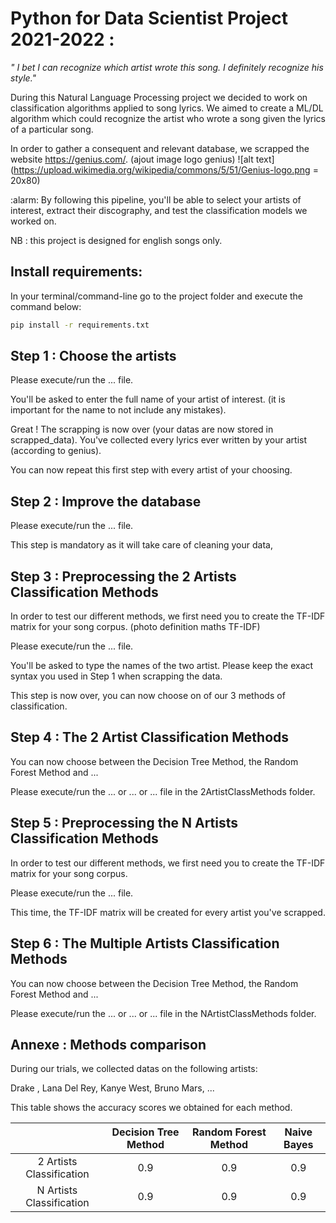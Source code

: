 # Python for Data Scientist Project 2021-2022 : 
*" I bet I can recognize which artist wrote this song. I definitely recognize his style."*

During this Natural Language Processing project we decided to work on classification algorithms applied to song lyrics. 
We aimed to create a ML/DL algorithm which could recognize the artist who wrote a song given the lyrics of a particular song.

In order to gather a consequent and relevant database, we scrapped the website https://genius.com/. 
(ajout image logo genius)
![alt text](https://upload.wikimedia.org/wikipedia/commons/5/51/Genius-logo.png = 20x80)


:alarm: By following this pipeline, you'll be able to select your artists of interest, extract their discography, and 
test the classification models we worked on.

NB : this project is designed for english songs only. 

## Install requirements: 
In your terminal/command-line go to the project folder and execute the command below:
```bash
pip install -r requirements.txt 
```

## Step 1 : Choose the artists

Please execute/run the ... file.

You'll be asked to enter the full name of your artist of interest. (it is important for the name to not include any mistakes).

Great ! The scrapping is now over (your datas are now stored in scrapped_data). You've collected every lyrics ever written by your artist (according to genius).

You can now repeat this first step with every artist of your choosing. 


## Step 2 : Improve the database 

Please execute/run the ... file. 

This step is mandatory as it will take care of cleaning your data, 


## Step 3 : Preprocessing the 2 Artists Classification Methods

In order to test our different methods, we first need you to create the TF-IDF matrix for your song corpus.
(photo definition maths TF-IDF)

Please execute/run the ... file.

You'll be asked to type the names of the two artist. Please keep the exact syntax you used in Step 1 when scrapping the data.

This step is now over, you can now choose on of our 3 methods of classification.

## Step 4 : The 2 Artist Classification Methods

You can now choose between the Decision Tree Method, the Random Forest Method and ... 

Please execute/run the ... or ... or ... file in the 2ArtistClassMethods folder.


## Step 5 : Preprocessing the N Artists Classification Methods

In order to test our different methods, we first need you to create the TF-IDF matrix for your song corpus.

Please execute/run the ... file.

This time, the TF-IDF matrix will be created for every artist you've scrapped.

## Step 6 : The Multiple Artists Classification Methods

You can now choose between the Decision Tree Method, the Random Forest Method and ... 

Please execute/run the ... or ... or ... file in the NArtistClassMethods folder.


## Annexe : Methods comparison 

During our trials, we collected datas on the following artists: 

Drake , Lana Del Rey, Kanye West, Bruno Mars, ...

This table shows the accuracy scores we obtained for each method.

|                          | Decision Tree Method | Random Forest Method | Naive Bayes |
| :----------------------: | :------------------: | :------------------: | :---------: |
| 2 Artists Classification | 0.9                  | 0.9                  | 0.9         |
| N Artists Classification | 0.9                  | 0.9                  | 0.9         |

